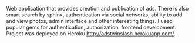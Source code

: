 Web application that provides creation and publication of ads. There is also smart search by sphinx, authentication via social networks, ability to add and view photos, admin interface and other interesting things. I used popular gems for authentication, authorization, frontend development. Project was deployed on Heroku http://adstwinslash.herokuapp.com/.
